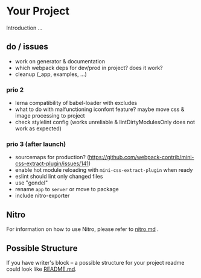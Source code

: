 # Your Project

Introduction …

## do / issues

* work on generator & documentation
* which webpack deps for dev/prod in project? does it work?
* cleanup (_app, examples, ...)

### prio 2

* lerna compatibility of babel-loader with excludes
* what to do with malfunctioning iconfont feature? maybe move css & image processing to project
* check stylelint config (works unreliable & lintDirtyModulesOnly does not work as expected)

### prio 3 (after launch)

* sourcemaps for production? (https://github.com/webpack-contrib/mini-css-extract-plugin/issues/141)
* enable hot module reloading with `mini-css-extract-plugin` when ready
* eslint should lint only changed files
* use "gondel"
* rename `app` to `server` or move to package
* include nitro-exporter

## Nitro

For information on how to use Nitro, please refer to [nitro.md](project/docs/nitro.md) .

## Possible Structure

If you have writer's block – a possible structure for your project readme could look like [README.md](https://github.com/namics/frontend-defaults/blob/master/doc/README.md).
